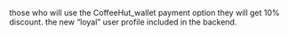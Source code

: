 those who will use the CoffeeHut_wallet payment option they will get 10% discount.
the new “loyal” user profile included in the backend. 